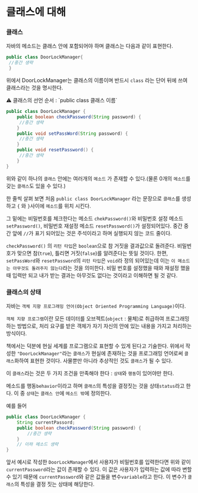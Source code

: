 # 클래스에 대해

### 클래스

자바의 메소드는 클래스 안에 포함되어야 하며 클래스는 다음과 같이 표현한다.

```java
public class DoorLockManager{
 //중간 생략
 }
```

위에서 DoorLockManager는 클래스의 이름이며 반드시  `class` 라는 단어 뒤에 쓰여 클래스라는 것을 명시한다.

<aside>
⚠️ 클래스의 선언 순서 : `public class 클래스 이름`

</aside>

```java
public class DoorLockManager {
	public boolean checkPassword(String password) {
	 //중간 생략
	}
	public void setPassWord(String password) {
	 //중간 생략
	}
	public void resetPassword() {
	 //중간 생략
	}
}
```

위와 같이 하나의 `클래스` 안에는 여러개의 `메소드` 가 존재할 수 있다.(물론 0개의 `메소드`를 갖는 `클래스`도 있을 수 있다.)

한 줄씩 살펴 보면 처음 `public class DoorLockManager` 라는 문장으로 `클래스`를 생성하고 `{` 와 `}`사이에 `메소드`를 위치 시킨다.

그 밑에는 비밀번호를 체크한다는 메소드 `chekPassword()`와 비밀번호 설정 메소드 `setPassword()`, 비밀번호 재설정 메소드 `resetPassword()`가 설정되어있다. 중간 중간 앞에 `//`가 표기 되어있는 것은 주석이라고 하며 실행되지 않는 코드 줄이다.

`checkPassword()` 의 `리턴 타입`은 `boolean`으로 참 거짓을 결과값으로 돌려준다. 비밀번호가 맞으면 참(`true`), 틀리면 거짓(`false`)를 알려준다는 뜻일 것이다. 한편, `setPassWord`와 `resetPassword`의 `리턴 타입`은 `void`라 정의 되어있는데 이는 `이 메소드는 아무것도 돌려주지 않는다`라는 것을 의미한다. 비밀 번호를 설정했을 때와 재설정 했을 때 입력만 되고 내가 받는 결과는 아무것도 없다는 것이라고 이해하면 될 것 같다.

### 클래스의 상태

자바는 `객체 지향 프로그래밍 언어(Object Oriented Programming Language)`이다. 

`객체 지향 프로그램`이란 모든 데이터를 오브젝트(`object` : 물체)로 취급하여 프로그래밍 하는 방법으로, 처리 요구를 받은 객체가 자기 자신의 안에 있는 내용을 가지고 처리하는 방식이다.

책에서는 덕분에 현실 세계를 프로그램으로 표현할 수 있게 된다고 기술한다. 위에서 작성한 `"DoorLockManager"`라는 `클래스`가 현실에 존재하는 것을 프로그래밍 언어로써 `클래스`화하여 표현한 것이다. 사물뿐만 아니라 추상적인 것도 `클래스`가 될 수 있다.

이 `클래스`라는 것은 두 가지 조건을 만족해야 한다 : `상태`와 `행동`이 있어야만 한다.

메소드를 행동`behavior`이라고 하며 `클래스`의 특성을 결정짓는 것을 상태`status`라고 한다. 이 중 `상태`는 `클래스 안`에 `메소드 밖`에 정의한다.

예를 들어

```java
public class DoorLockManager {
	String currentPassord;
	public boolean checkPassword(String password) {
		//중간 생략
	}
	// 이하 메소드 생략
}
```

앞서 예시로 작성한 `DoorLockManager`에서 사용자가 비밀번호를 입력한다면 위와 같이 `currentPassword`라는 값이 존재할 수 있다. 이 값은 사용자가 입력하는 값에 따라 변할 수 있기 때문에 `currentPassword`와 같은 값들을 변수`variable`라고 한다. 이 변수가 `클래스`의 특성을 결정 짓는 상태에 해당한다.